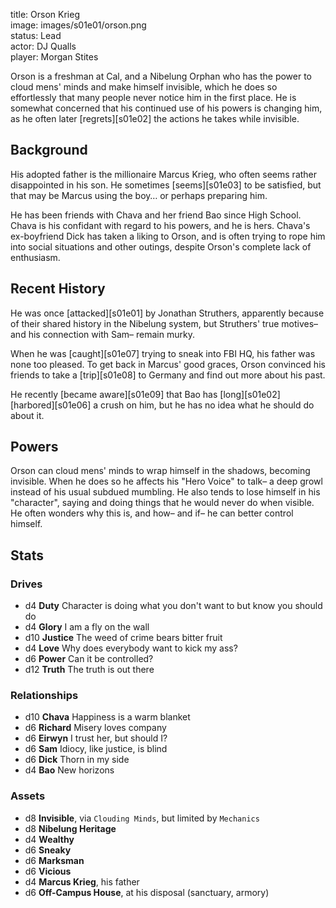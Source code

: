 title: Orson Krieg  
image: images/s01e01/orson.png  
status: Lead  
actor: DJ Qualls  
player: Morgan Stites  

Orson is a freshman at Cal, and a Nibelung Orphan who has the power to cloud mens' minds and make himself invisible, which he does so effortlessly that many people never notice him in the first place. He is somewhat concerned that his continued use of his powers is changing him, as he often later [regrets][s01e02] the actions he takes while invisible.

## Background

His adopted father is the millionaire Marcus Krieg, who often seems rather disappointed in his son. He sometimes [seems][s01e03] to be satisfied, but that may be Marcus using the boy… or perhaps preparing him.

He has been friends with Chava and her friend Bao since High School. Chava is his confidant with regard to his powers, and he is hers. Chava's ex-boyfriend Dick has taken a liking to Orson, and is often trying to rope him into social situations and other outings, despite Orson's complete lack of enthusiasm.

## Recent History

He was once [attacked][s01e01] by Jonathan Struthers, apparently because of their shared history in the Nibelung system, but Struthers' true motives– and his connection with Sam– remain murky.

When he was [caught][s01e07] trying to sneak into FBI HQ, his father was none too pleased. To get back in Marcus' good graces, Orson convinced his friends to take a [trip][s01e08] to Germany and find out more about his past.

He recently [became aware][s01e09] that Bao has [long][s01e02] [harbored][s01e06] a crush on him, but he has no idea what he should do about it.

## Powers

Orson can cloud mens' minds to wrap himself in the shadows, becoming invisible. When he does so he affects his "Hero Voice" to talk– a deep growl instead of his usual subdued mumbling. He also tends to lose himself in his "character", saying and doing things that he would never do when visible. He often wonders why this is, and how– and if– he can better control himself.

## Stats

### Drives

* d4 **Duty** Character is doing what you don't want to but know you should do
* d4 **Glory** I am a fly on the wall
* d10 **Justice** The weed of crime bears bitter fruit
* d4 **Love** Why does everybody want to kick my ass?
* d6 **Power** Can it be controlled?
* d12 **Truth** The truth is out there

### Relationships

* d10 **Chava** Happiness is a warm blanket
* d6 **Richard** Misery loves company
* d6 **Eirwyn** I trust her, but should I?
* d6 **Sam** Idiocy, like justice, is blind
* d6 **Dick** Thorn in my side
* d4 **Bao** New horizons

### Assets

* d8 **Invisible**, via `Clouding Minds`, but limited by `Mechanics`
* d8 **Nibelung Heritage**
* d4 **Wealthy**
* d6 **Sneaky**
* d6 **Marksman**
* d6 **Vicious**
* d4 **Marcus Krieg**, his father
* d6 **Off-Campus House**, at his disposal (sanctuary, armory)
